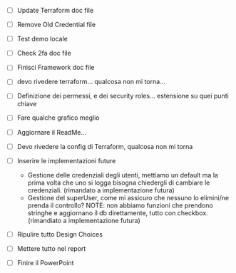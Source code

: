 - [ ] Update Terraform doc file
- [ ] Remove Old Credential file
- [ ] Test demo locale
- [ ] Check 2fa doc file
- [ ] Finisci Framework doc file
- [ ] devo rivedere terraform... qualcosa non mi torna...
- [ ] Definizione dei permessi, e dei security roles... estensione su quei punti chiave
- [ ] Fare qualche grafico meglio
- [ ] Aggiornare il ReadMe...
- [ ] Devo rivedere la config di Terraform, qualcosa non mi torna
- [ ] Inserire le implementazioni future
	- Gestione delle credenziali degli utenti, mettiamo un default ma la prima volta che uno si logga bisogna chiedergli di cambiare le credenziali. (rimandato a implementazione futura)
	- Gestione del superUser, come mi assicuro che nessuno lo elimini/ne prenda il controllo? NOTE: non abbiamo funzioni che prendono stringhe e aggiornano il db direttamente, tutto con checkbox. (rimandiato a implementazione futura)

- [ ] Ripulire tutto Design Choices





- [ ] Mettere tutto nel report
- [ ] Finire il PowerPoint